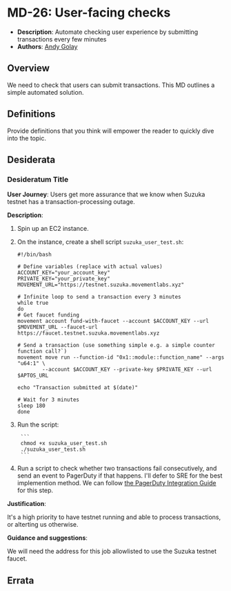 # MD-26: User-facing checks
- **Description**: Automate checking user experience by submitting transactions every few minutes
- **Authors**: [Andy Golay](mailto:liam@movementlabs.xyz)


<!--
  This template is for drafting Desiderata. It ensures a structured representation of wishes, requirements, or needs related to the overarching objective mentioned in the title. After filling in the requisite fields, please delete these comments.

  Note that an MD number will be assigned by an editor. When opening a pull request to submit your MD, please use an abbreviated title in the filename, `md-draft_title_abbrev.md`.

  TODO: Remove this comment before finalizing.
-->

## Overview
We need to check that users can submit transactions. This MD outlines a simple automated solution.

## Definitions

Provide definitions that you think will empower the reader to quickly dive into the topic.

## Desiderata

  ### Desideratum Title

  **User Journey**: Users get more assurance that we know when Suzuka testnet has a transaction-processing outage. 

  **Description**:

  1. Spin up an EC2 instance.
  
  2. On the instance, create a shell script `suzuka_user_test.sh`:

        ```
        #!/bin/bash

        # Define variables (replace with actual values)
        ACCOUNT_KEY="your_account_key"
        PRIVATE_KEY="your_private_key"
        MOVEMENT_URL="https://testnet.suzuka.movementlabs.xyz"
        
        # Infinite loop to send a transaction every 3 minutes
        while true
        do
        # Get faucet funding
        movement account fund-with-faucet --account $ACCOUNT_KEY --url $MOVEMENT_URL --faucet-url https://faucet.testnet.suzuka.movementlabs.xyz

        # Send a transaction (use something simple e.g. a simple counter function call?`)
        movement move run --function-id "0x1::module::function_name" --args "u64:1" \
                --account $ACCOUNT_KEY --private-key $PRIVATE_KEY --url $APTOS_URL

        echo "Transaction submitted at $(date)"
        
        # Wait for 3 minutes
        sleep 180
        done
        ```

3. Run the script:

        ```
        chmod +x suzuka_user_test.sh
        ./suzuka_user_test.sh
        ```

4. Run a script to check whether two transactions fail consecutively, and send an event to PagerDuty if that happens. I'll defer to SRE for the best implemention method. We can follow [the PagerDuty Integration Guide](https://support.pagerduty.com/main/docs/pagerduty-agent-integration-guide) for this step. 

**Justification**:

  It's a high priority to have testnet running and able to process transactions, or alterting us otherwise.

**Guidance and suggestions**: 

  We will need the address for this job allowlisted to use the Suzuka testnet faucet.


## Errata
<!--
  Errata should be maintained after publication.

  1. **Transparency and Clarity**: An erratum acknowledges any corrections made post-publication, ensuring that readers are not misled and are always equipped with the most accurate information.

  2. **Accountability**: By noting errors openly, we maintain a high level of responsibility and ownership over our content. It’s an affirmation that we value precision and are ready to correct oversights.

  Each erratum should briefly describe the discrepancy and the correction made, accompanied by a reference to the date and version of the desiderata in which the error was identified.

  TODO: Maintain this comment.
-->
